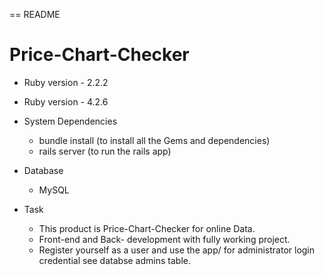 == README

# Price-Chart-Checker

* Ruby version - 2.2.2

* Ruby version - 4.2.6

* System Dependencies
  - bundle install (to install all the Gems and dependencies)
  - rails server (to run the rails app)

* Database
  - MySQL

 * Task
  
   - This product is Price-Chart-Checker for online Data.
   - Front-end and Back- development with fully working project.
   - Register yourself as a user and use the app/ for administrator login credential see databse admins table.
